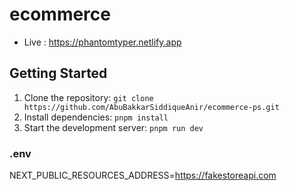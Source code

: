 # ecommerce

- Live : https://phantomtyper.netlify.app

## Getting Started

1. Clone the repository: `git clone https://github.com/AbuBakkarSiddiqueAnir/ecommerce-ps.git`
2. Install dependencies: `pnpm install`
3. Start the development server: `pnpm run dev`

### .env

NEXT_PUBLIC_RESOURCES_ADDRESS=https://fakestoreapi.com
